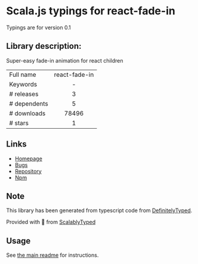 
# Scala.js typings for react-fade-in

Typings are for version 0.1

## Library description:
Super-easy fade-in animation for react children

|                    |                 |
| ------------------ | :-------------: |
| Full name          | react-fade-in |
| Keywords           | - |
| # releases         | 3 |
| # dependents       | 5 |
| # downloads        | 78496 |
| # stars            | 1 |

## Links
- [Homepage](https://github.com/gkaemmer/react-fade-in#readme)
- [Bugs](https://github.com/gkaemmer/react-fade-in/issues)
- [Repository](https://github.com/gkaemmer/react-fade-in)
- [Npm](https://www.npmjs.com/package/react-fade-in)
    


## Note
This library has been generated from typescript code from [DefinitelyTyped](https://definitelytyped.org).

Provided with :purple_heart: from [ScalablyTyped](https://github.com/oyvindberg/ScalablyTyped)

## Usage
See [the main readme](../../readme.md) for instructions.


